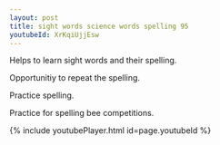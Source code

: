 ```yaml
---
layout: post
title: sight words science words spelling 95
youtubeId: XrKqiUjjEsw
---
```

 
 
Helps to learn sight words and their spelling.

Opportunitiy to repeat the spelling. 

Practice spelling. 
 
Practice for spelling bee competitions. 
 
{% include youtubePlayer.html id=page.youtubeId %}
 
 
